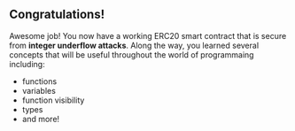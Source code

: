## Congratulations!

Awesome job! You now have a working ERC20 smart contract that is secure from **integer underflow attacks**. Along the way, you learned several concepts that will be useful throughout the world of programmaing including:
- functions
- variables
- function visibility
- types
- and more!